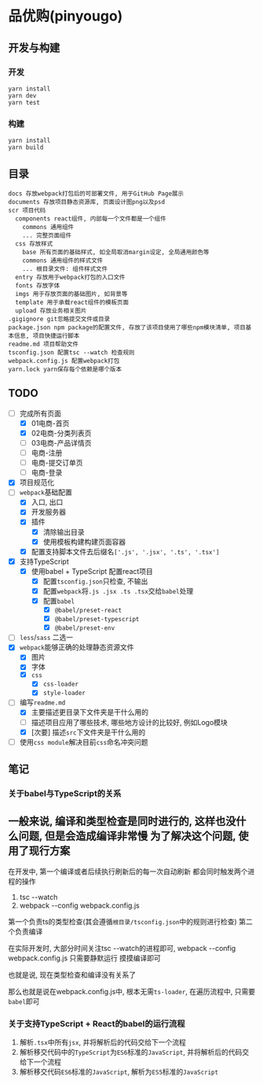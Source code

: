 # 品优购(pinyougo)

## 开发与构建

### 开发

```shell
yarn install
yarn dev
yarn test
```

### 构建

```shell
yarn install
yarn build
```

## 目录

```shell
docs 存放webpack打包后的可部署文件, 用于GitHub Page展示
documents 存放项目静态资源库, 页面设计图png以及psd
scr 项目代码
  components react组件, 内部每一个文件都是一个组件
    commons 通用组件
    ... 完整页面组件
  css 存放样式
    base 所有页面的基础样式, 如全局取消margin设定, 全局通用颜色等
    commons 通用组件的样式文件
    ... 根目录文件: 组件样式文件
  entry 存放用于webpack打包的入口文件 
  fonts 存放字体
  imgs 用于存放页面的基础图片, 如背景等
  template 用于承载react组件的模板页面
  upload 存放业务相关图片
.gigignore git忽略提交文件或目录
package.json npm package的配置文件, 存放了该项目使用了哪些npm模块清单, 项目基本信息, 项目快捷运行脚本
readme.md 项目帮助文件
tsconfig.json 配置tsc --watch 检查规则
webpack.config.js 配置webpack打包
yarn.lock yarn保存每个依赖是哪个版本
```

## TODO

- [ ] 完成所有页面
    - [x] 01电商-首页
    - [x] 02电商-分类列表页
    - [ ] 03电商-产品详情页
    - [ ] 电商-注册
    - [ ] 电商-提交订单页
    - [ ] 电商-登录
- [x] 项目规范化
- [ ] `webpack`基础配置
    - [x] 入口, 出口
    - [x] 开发服务器
    - [x] 插件
        - [x] 清除输出目录
        - [x] 使用模板构建构建页面容器
    - [x] 配置支持脚本文件去后缀名`['.js', '.jsx', '.ts', '.tsx']`
- [x] 支持TypeScript
    - [x] 使用babel + TypeScript 配置react项目
        - [x] 配置`tsconfig.json`只检查, 不输出
        - [x] 配置`webpack`将`.js .jsx .ts .tsx`交给`babel`处理
        - [x] 配置`babel`
            - [x] `@babel/preset-react`
            - [x] `@babel/preset-typescript`
            - [x] `@babel/preset-env`
- [ ] `less`/`sass` 二选一
- [x] `webpack`能够正确的处理静态资源文件
    - [x] 图片
    - [x] 字体
    - [x] `css`
        - [x] `css-loader`
        - [x] `style-loader`

- [ ] 编写`readme.md`
    - [x] 主要描述更目录下文件夹是干什么用的
    - [ ] 描述项目应用了哪些技术, 哪些地方设计的比较好, 例如Logo模块
    - [x] [次要] 描述`src`下文件夹是干什么用的
- [ ] 使用`css module`解决目前`css`命名冲突问题

## 笔记

### 关于babel与TypeScript的关系

一般来说, 编译和类型检查是同时进行的, 这样也没什么问题, 但是会造成编译非常慢
为了解决这个问题, 使用了现行方案
---
在开发中, 第一个编译或者后续执行刷新后的每一次自动刷新
都会同时触发两个进程的操作

1. tsc --watch
2. webpack --config webpack.config.js

第一个负责ts的类型检查(其会遵循`根目录/tsconfig.json`中的规则进行检查)
第二个负责编译

在实际开发时, 大部分时间关注tsc --watch的进程即可, webpack --config webpack.config.js 只需要静默运行 摸摸编译即可

也就是说, 现在类型检查和编译没有关系了

那么也就是说在webpack.config.js中, 根本无需`ts-loader`, 在遍历流程中, 只需要`babel`即可

### 关于支持TypeScript + React的babel的运行流程

1. 解析`.tsx`中所有`jsx`, 并将解析后的代码交给下一个流程
2. 解析移交代码中的`TypeScript`为`ES6`标准的`JavaScript`, 并将解析后的代码交给下一个流程
3. 解析移交代码`ES6`标准的`JavaScript`, 解析为`ES5`标准的`JavaScript`